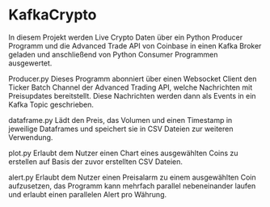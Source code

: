 # KafkaCrypto
In diesem Projekt werden Live Crypto Daten über ein Python Producer Programm und die Advanced Trade API von Coinbase in einen Kafka Broker geladen und anschließend von Python Consumer Programmen ausgewertet.   

Producer.py
Dieses Programm abonniert über einen Websocket Client den Ticker Batch Channel der Advanced Trading API, welche Nachrichten mit Preisupdates bereitstellt. Diese Nachrichten werden dann als Events in ein Kafka Topic geschrieben.

dataframe.py
Lädt den Preis, das Volumen und einen Timestamp in jeweilige Dataframes und speichert sie in CSV Dateien zur weiteren Verwendung.

plot.py
Erlaubt dem Nutzer einen Chart eines ausgewählten Coins zu erstellen auf Basis der zuvor erstellten CSV Dateien.

alert.py
Erlaubt dem Nutzer einen Preisalarm zu einem ausgewählten Coin aufzusetzen, das Programm kann mehrfach parallel nebeneinander laufen und erlaubt einen parallelen Alert pro Währung.

